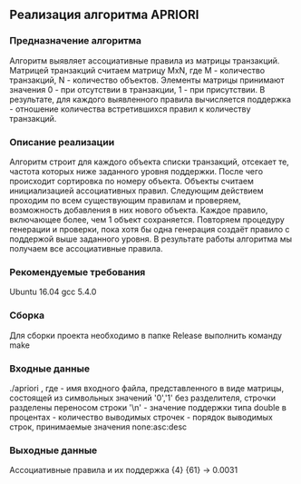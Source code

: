 <h2> Реализация алгоритма APRIORI </h2>
<h3> Предназначение алгоритма </h3>
Алгоритм выявляет ассоциативные правила из матрицы транзакций.
Матрицей транзакций считаем матрицу MxN, где M - количество транзакций, N - количество объектов.
Элементы матрицы принимают значения 0 - при отсутствии в транзакции, 1 - при присутствии.
В результате, для каждого выявленного правила вычисляется поддержка - отношение количества встретившихся правил к количеству транзакций.
<h3> Описание реализации </h3>
Алгоритм строит для каждого объекта списки транзакций, отсекает те, частота которых ниже заданного уровня поддержки.
После чего происходит сортировка по номеру объекта. 
Объекты считаем инициализацией ассоциативных правил.
Следующим действием проходим по всем существующим правилам и проверяем, возможность добавления в них нового объекта.
Каждое правило, включающее более, чем 1  объект сохраняется.
Повторяем процедуру генерации и проверки, пока хотя бы одна генерация создаёт правило с поддержой выше заданного уровня.
В результате работы алгоритма мы получаем все ассоциативные правила.
<h3> Рекомендуемые требования </h3>
Ubuntu 16.04
gcc 5.4.0
<h3> Сборка </h3>
Для сборки проекта необходимо в папке Release выполнить команду make
<h3> Входные данные </h3>
./apriori <file name> <support in percents> <lines count> <sort type none:asc:desc>, где 
<file name> - имя входного файла, представленного в виде матрицы, состоящей из символьных значений '0','1' без разделителя, строчки разделены  переносом строки '\n'
<support in percents> - значение поддержки типа double в процентах
<lines count> - количество выводимых строчек
<sort type none:asc:desc> - порядок выводимых строк, принимаемые значения none:asc:desc
<h3> Выходные данные </h3>
Ассоциативные правила и их поддержка
{4} {61} -> 0.0031

